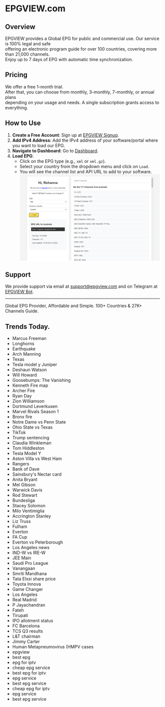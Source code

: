 # EPGVIEW.com



## Overview
EPGVIEW provides a Global EPG for public and commercial use. Our service is 100% legal and safe\
offering an electronic program guide for over 100 countries, covering more than 21,000 channels.\
Enjoy up to 7 days of EPG with automatic time synchronization.

## Pricing
We offer a free 1-month trial. \
After that, you can choose from monthly, 3-monthly, 7-monthly, or annual plans \
depending on your usage and needs. A single subscription grants access to everything.

## How to Use
1. **Create a Free Account**: Sign up at [EPGVIEW Signup](https://epgview.com/signup.php).
2. **Add IPv4 Address**: Add the IPv4 address of your software/portal where you want to load our EPG.
3. **Navigate to Dashboard**: Go to [Dashboard](https://epgview.com/dashboard.php).
4. **Load EPG**:
   - Click on the EPG type (e.g., `xml` or `xml.gz`).
   - Select your country from the dropdown menu and click on `Load`.
   - You will see the channel list and API URL to add to your software.
![EPGVIEW](img/dashboard.png)
## Support
We provide support via email at [support@epgview.com](mailto:support@epgview.com) and on Telegram at [EPGVIEW Bot](https://t.me/epgview_bot).

---

Global EPG Provider, Affordable and Simple. 100+ Countries & 27K+ Channels Guide.

## Trends Today.

- Marcus Freeman
- Longhorns
- Earthquake
- Arch Manning
- Texas
- Tesla model y Juniper
- Deshaun Watson
- Will Howard
- Goosebumps: The Vanishing
- Kenneth Fire map
- Archer Fire
- Ryan Day
- Zion Williamson
- Dortmund  Leverkusen
- Marvel Rivals Season 1
- Bronx fire
- Notre Dame vs Penn State
- Ohio State vs Texas
- TikTok
- Trump sentencing
- Claudia Winkleman
- Tom Hiddleston
- Tesla Model Y
- Aston Villa vs West Ham
- Rangers
- Bank of Dave
- Sainsbury's Nectar card
- Anita Bryant
- Mel Gibson
- Warwick Davis
- Rod Stewart
- Bundesliga
- Stacey Solomon
- Milo Ventimiglia
- Accrington Stanley
- Liz Truss
- Fulham
- Everton
- FA Cup
- Everton vs Peterborough
- Los Angeles news
- IND-W vs IRE-W
- JEE Main
- Saudi Pro League
- Vanangaan
- Smriti Mandhana
- Tata Elxsi share price
- Toyota Innova
- Game Changer
- Los Angeles
- Real Madrid
- P Jayachandran
- Fateh
- Tirupati
- IPO allotment status
- FC Barcelona
- TCS Q3 results
- L&T chairman
- Jimmy Carter
- Human Metapneumovirus (HMPV cases
- epgview
- best epg
- epg for iptv
- cheap epg service
- best epg for iptv
- epg service
- best epg service
- cheap epg for iptv
- epg service
- best epg service

